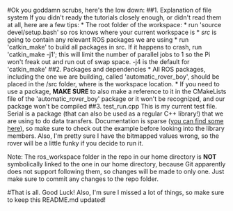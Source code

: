 #Ok you goddamn scrubs, here's the low down:
##1. Explanation of file system
    If you didn't ready the tutorials closely enough, or didn't read them at all, here are a few tips:
        * The root folder of the workspace:
            * run 'source devel/setup.bash' so ros knows where your current workspace is
            * _src_ is going to contain any relevant ROS packages we are using
            * run 'catkin_make' to build all packages in src. If it happens to crash, run 'catkin_make -j1'; this will limit the number of parallel jobs to 1 so the Pi won't freak out and run out of swap space. -j4 is the default for 'catkin_make'
##2. Packages and dependencies
    * All ROS packages, including the one we are building, called 'automatic_rover_boy', should be placed in the <ws>/src folder, where <ws> is the workspace location.
    * If you need to use a package, **MAKE SURE** to also make a reference to it in the CMakeLists file of the 'automatic_rover_boy' package or it won't be recognized, and our package won't be compiled
##3. test_run.cpp
    This is my current test file. Serial is a package (that can also be used as a regular C++ library!) that we are using to do data transfers. Documentation is sparse ([you can find some here](http://wjwwood.io/serial/doc/1.1.0/index.html)), so make sure to check out the example before looking into the library members. Also, I'm pretty sure I have the bitmapped values wrong, so the rover will be a little funky if you decide to run it.

Note: The ros_workspace folder in the repo in our home directory is **NOT** symbolically linked to the one in our home directory, because Git apparently does not support following them, so changes will be made to only one. Just make sure to commit any changes to the repo folder.

#That is all. Good Luck!
Also, I'm sure I missed a lot of things, so make sure to keep this README.md updated!
